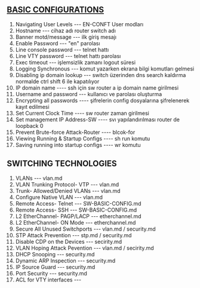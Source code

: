 ## [BASIC CONFIGURATIONS](https://github.com/kemalcankrlsn/system-support-specialist-skills/blob/main/Cisco/CCNA-PROJECT/Basic-Configuration/SW-BASIC-CONFIG.md)
1. Navigating User Levels --- EN-CONFT User modları
2. Hostname --- cihaz adı router switch adı
3. Banner motd/message --- ilk giriş mesajı
4. Enable Password --- "en" parolası
5. Line console password --- telnet hattı 
6. Line VTY password --- telnet hattı parolası
7. Exec timeout --- işlemsizlik zamanı logout süresi
8. Logging Synchronous --- komut yazarken ekrana bilgi komutları gelmesi
9. Disabling ip domain lookup --- switch üzerinden dns search kaldırma normalde ctrl shift 6 ile kapatılıyor
10. IP domain name ---- ssh için sw router a ip domain name girilmesi
11. Username and password --- kullanıcı ve parolası oluşturma
12. Encrypting all passwords ---- şifrelerin config dosyalarına şifrelenerek kayıt edilmesi
13. Set Current Clock Time ---- sw router zaman girilmesi
14. Set management IP Address-SW ---- svı yapılandırılması router de loopback 0
15. Prevent Brute-force Attack-Router ---- blcok-for
16. Viewing Running & Startup Configs ---- sh run komutu
17. Saving running into startup configs ---- wr komutu

## SWITCHING TECHNOLOGIES
1. VLANs --- vlan.md
2. VLAN Trunking Protocol- VTP --- vlan.md
3. Trunk- Allowed/Denied VLANs --- vlan.md
4. Configure Native VLAN --- vlan.md
5. Remote Access- Telnet --- SW-BASIC-CONFIG.md
6. Remote Access- SSH --- SW-BASIC-CONFIG.md
7. L2 EtherChannel- PAGP/LACP --- etherchannel.md
8. L2 EtherChannel- ON Mode --- etherchannel.md
9. Secure All Unused Switchports --- vlan.md / security.md
10. STP Attack Prevention --- stp.md / security.md
11. Disable CDP on the Devices  --- secirity.md
12. VLAN Hoping Attack Pevention --- vlan.md / secirity.md
13. DHCP Snooping --- security.md
14. Dynamic ARP Inspection --- security.md
15. IP Source Guard --- security.md
16. Port Security --- security.md
17. ACL for VTY interfaces --- 








